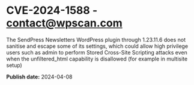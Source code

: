 # CVE-2024-1588 - contact@wpscan.com

The SendPress Newsletters WordPress plugin through 1.23.11.6 does not sanitise and escape some of its settings, which could allow high privilege users such as admin to perform Stored Cross-Site Scripting attacks even when the unfiltered_html capability is disallowed (for example in multisite setup)

**Publish date:** 2024-04-08
